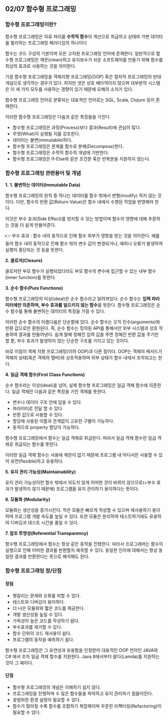 ## 02/07 함수형 프로그래밍

### 함수형 프로그래밍이란?

함수형 프로그래밍은 자료 처리를 **수학적 함수**의 계산으로 취급하고 상태와 가변 데이터를 멀리하는 프로그래밍 패러다임의 하나이다

함수는 코드 구성의 기본이며 모든 고차원 프로그래밍 언어에 존재한다. 일반적으로 함수형 프로그래밍은 깨끗(clean)하고 유지보수가 쉬운 소프트웨어를 만들기 위해 함수를 최상의 효과로 사용하는 것을 의미한다. 

가끔 함수형 프로그래밍을 객체지향 프로그래밍(OOP) 혹은 절차적 프로그래밍의 반대 개념으로 생각하는 경우가 있다. 하지만 셋은 상호 배타적이지 않으며 대부분의 시스템은 이 세 가지 모두를 사용하는 경향이 있기 때문에 오해의 소지가 있다. 

함수형 프로그래밍 언어로 분류되는 대표적인 언어로는 SQL, Scala, Clojure 등이 존재한다.

이러한 함수형 프로그래밍은 다음과 같은 특징들을 가진다.

- 함수형 프로그래밍은 과정(Process)보다 결과(Result)에 관심이 많다.
- 무엇(What)이 실행될 지를 강조한다.
- 데이터는 불변(immutable)하다.
- 함수형 프로그래밍은 문제를 함수로 분해(Decompose)한다.
- 함수형 프로그래밍은 수학적 함수의 개념에 기반한다.
- 함수형 프로그래밍은 If-Else와 같은 조건문 혹은 반복문을 지원하지 않는다.



### 함수형 프로그래밍 관련용어 및 개념

**1.** **1. 불변하는 데이터(Immutable Data)**

함수형 프로그래밍의 원칙 중 하나는 데이터를 함수 밖에서 변형(modify) 하지 않는 것이다. 다만, 함수의 반환 값(Return Value)은 함수 내에서 수행된 작업을 반영해야 한다.

이것은 부수 효과(Side Effect)를 방지할 수 있는 방법이며 함수의 영향에 대해 추론하는 것을 더 쉽게 만들어준다.

👉 부수 효과 : 함수 내의 동작으로 인해 함수 외부가 영향을 받는 것을 의미한다. 예를 들어 함수 내의 동작으로 인해 함수 밖의 변수 값이 변경되거나, 예외나 오류가 발생하여 실행이 중단되는 것 등을 뜻한다.



**2. 클로저(Closure)**

클로저란 부모 함수가 실행되었더라도 부모 함수의 변수에 접근할 수 있는 내부 함수(inner function)를 뜻한다. 



**3. 순수 함수(Pure Functions)**

함수형 프로그래밍의 이상(ideal)은 순수 함수라고 알려져있다. 순수 함수는 **입력 파라미터에만 의존하며, 부수 효과를 일으키지 않는 함수**를 뜻한다. 함수형 프로그래밍은 순수 함수를 통해 불변하는 데이터의 특징을 가질 수 있다.

이러한 순수 함수의 아름다움은 단순함에 있다. 순수 함수는 오직 인수(arguments)와 반환 값으로만 환원된다. 즉, 순수 함수는 정의된 API를 통해서만 외부 시스템과 상호 작용하여 결과를 만들어낸다. 쉽게 말해 정해진 입력 값을 주면 정해진 반환 값을 주기만 할 뿐, 부수 효과가 발생하지 않는 단순한 구조를 가지고 있는 것이다.

바로 이점이 객체 지향 프로그래밍(이하 OOP)과 다른 점이다. OOP는 객체의 메서드가 객체의 상태(혹은 객체의 멤버)와 상호작용하며 외부 상태가 함수 내에서 조작되고는 한다.



**4. 일급 객체 함수(First Class Functions)**

순수 함수라는 이상(ideal)을 넘어, 실제 함수형 프로그래밍은 일급 객체 함수에 의존한다. 일급 객체란 다음과 같은 특징을 가진 객체를 뜻한다.

- 변수나 데이터 구조 안에 담을 수 있다.
- 파라미터로 전달 할 수 있다.
- 반환 값으로 사용할 수 있다.
- 할당에 사용된 이름과 관계없이 고유한 구별이 가능하다.
- 동적으로 property 할당이 가능하다.

함수형 프로그래밍에서 함수는 일급 객체로 취급된다. 따라서 일급 객체 함수란 일급 객체로 취급되는 함수를 뜻한다.

이러한 일급 객체 함수는 사용에 제한이 없기 때문에 프로그램 내 어디서든 사용할 수 있어 유연(flexible)하고 유용하다.



**5. 유지 관리 가능성(Maintainability)**

유지 관리 가능성이란 함수 밖에서 의도치 않게 어떠한 것이 바뀌지 않으므로(=부수 효과가 발생하지 않기 때문에) 프로그램을 유지 관리하기 용이하다는 뜻이다.



**6. 모듈화 (Modularity)**

모듈화는 생산성을 증가시킨다. 작은 모듈은 빠르게 작성할 수 있으며 재사용하기 용이하여 프로그램 개발 속도를 높일 수 있다. 또한 모듈은 분리하여 테스트하기에도 유용하여 디버깅과 테스트 시간을 줄일 수 있다.



**7. 참조 투명성(Referential Transparency)**

함수형 프로그래밍에서 함수는 항상 같은 동작을 진행한다. 따라서 프로그래머는 함수의 실행으로 인해 어떠한 결과를 반환할지 예측할 수 있다. 동일한 인자에 대해서는 항상 동일한 결과를 반환한다는 뜻으로 해석해도 된다.



### 함수형 프로그래밍 장/단점



#### 장점

- 헷갈리는 문제와 오류를 피할 수 있다.
- 테스트와 디버깅이 용이하다.
- 더 나은 모듈화와 짧은 코드를 제공한다.
- 개발 생산성을 높일 수 있다.
- 가독성이 높은 코드를 작성하기 쉽다.
- 부수효과를 제거할 수 있다.
- 함수 단위의 코드 재사용이 쉽다.
- 프로그램의 동작을 예측하기 쉽다.

함수형 프로그래밍은 그 유연성과 유용함을 인정받아 대표적인 OOP 언어인 JAVA와 C# 에서 조차 일급 객체 함수를 지원한다. Java 8에서부터 람다(Lamda)를 지원하는 것이 그 예이다.

 

#### 단점

- 함수형 프로그래밍의 개념은 이해하기 쉽지 않다.
- 프로그래밍을 진행하며 수 많은 함수들을 파악하고 유지 관리하기 힘들어진다.
- 광범위한 환경 설정이 필요할 수 있다.
- 함수가 많아질 수록 함수를 조합하기 복잡해지며 꾸준한 리팩터링(Refactoring)이 필요할 수 있다.

 
